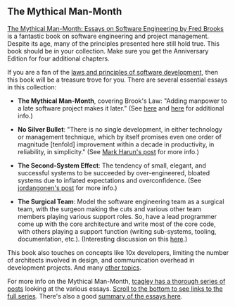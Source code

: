 ## The Mythical Man-Month

[The Mythical Man-Month: Essays on Software Engineering by Fred Brooks](https://www.amazon.com/Mythical-Man-Month-Software-Engineering-Anniversary/dp/0201835959/) is a fantastic book on software engineering and project management. Despite its age, many of the principles presented here still hold true. This book should be in your collection. Make sure you get the Anniversary Edition for four additional chapters.

If you are a fan of the [laws and principles of software development](https://www.matthewyancer.com/2023/09/30/the-first-law-of-computer-science.html), then this book will be a treasure trove for you. There are several essential essays in this collection:

- **The Mythical Man-Month**, covering Brook's Law: "Adding manpower to a late software project makes it later." (See [here](https://effectiviology.com/brooks-law/) and [here](https://codescene.com/blog/visualize-brooks-law/) for additional info.)

- **No Silver Bullet**: "There is no single development, in either technology or management technique, which by itself promises even one order of magnitude [tenfold] improvement within a decade in productivity, in reliability, in simplicity." (See [Mark Harun's post](https://medium.com/@markharun/no-silver-bullet-essence-and-accident-in-software-engineering-fred-brooks-1986-41172655e62c) for more info.)

- **The Second-System Effect**: The tendency of small, elegant, and successful systems to be succeeded by over-engineered, bloated systems due to inflated expectations and overconfidence. (See [jordangonen's post](https://medium.com/holes/second-system-effect-1a4a1cf76836) for more info.)

- **The Surgical Team**: Model the software engineering team as a surgical team, with the surgeon making the cuts and various other team members playing various support roles. So, have a lead programmer come up with the core architecture and write most of the core code, with others playing a support function (writing sub-systems, tooling, documentation, etc.). (Interesting discussion on this [here](https://softwareengineering.stackexchange.com/questions/355203/what-happened-to-the-surgical-team-pattern-from-the-mythical-man-month).)

This book also touches on concepts like 10x developers, limiting the number of architects involved in design, and communication overhead in development projects. And many [other topics](https://en.wikipedia.org/wiki/The_Mythical_Man-Month#:~:text=by%20the%20author.-,Ideas%20presented,-%5Bedit%5D).

For more info on the Mythical Man-Month, [tcagley has a thorough series of posts](https://tcagley.wordpress.com/2015/12/05/mythical-man-month-after-20-years/) looking at the various essays. [Scroll to the bottom to see links to the full series](https://tcagley.wordpress.com/2015/12/05/mythical-man-month-after-20-years/#:~:text=Previous%20installments%20of%20the%20Re%2Dread%20of%C2%A0The%20Mythical%20Man%2DMonth). There's also a good [summary of the essays here](https://medium.com/@dvxwang/book-lessons-the-mythical-man-month-by-frederick-brooks-24dff0853667).
